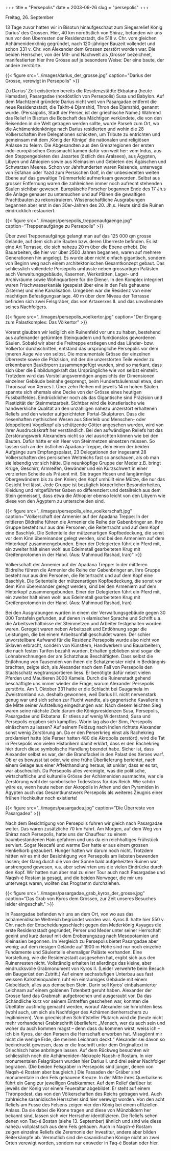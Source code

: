 +++
title = "Persepolis"
date = 2003-09-26
slug = "persepolis"
+++

Freitag, 26. September

13 Tage zuvor hatten wir in Bisotun hinaufgeschaut zum Siegesrelief König Darius’ des Grossen. Hier, 40 km nordöstlich von Shiraz, befanden wir uns nun vor den Überresten der Residenzstadt, die 518 v. Chr. vom gleichen Achämenidenkönig gegründet, nach 120-jähriger Bauzeit vollendet und schon 331 v. Chr. von Alexander dem Grossen zerstört worden war. Die beiden Herrscher, von der Mit- und Nachwelt als ‚Grosse’ bezeichnet, manifestierten hier ihre Grösse auf je besondere Weise: Der eine baute, der andere zerstörte.

{{< figure src="../images/darius_der_grosse.jpg" caption="Darius der Grosse, verewigt in Persepolis" >}}

Zu Darius’ Zeit existierten bereits die Residenzstädte Ekbatana (heute Hamadan), Pasargadae (nordöstlich von Persepolis) Susa und Babylon. Auf dem Machtzenit gründete Darius nicht weit von Pasargadae entfernt die neue Residenzstadt, die Takht-é Djamshid, Thron des Djamshid, genannt wurde. (Persaipolis, Stadt der Perser, ist der griechische Name.) Während das Relief in Bisotun die Botschaft des Mächtigen verkündete, die von den Reisenden in die Welt getragen werden sollte, wurde Parseh zum Ort, wo die Achämenidenkönige nach Darius residierten und wohin die 28 Völkerschaften ihre Delegationen schickten, um Tribute zu entrichten und gemeinsam mit dem ‚König der Könige’ die nationalen und religiösen Anlässe zu feiern. Die Abgesandten aus den Grenzregionen der ersten indo-europäischen Grossmacht kamen dafür von weit her: vom Indus, aus den Steppengebieten des Jaxartes (östlich des Aralsees), aus Ägypten, Libyen und Äthiopien sowie aus Kleinasien und Gebieten des Ägäischen und Schwarzen Meeres.
Schon vor Jahrhunderten waren Reisende, unterwegs von Esfahan oder Yazd zum Persischen Golf, in der unbesiedelten weiten Ebene auf das gewaltige Trümmerfeld aufmerksam geworden. Selbst aus grosser Entfernung waren die zahlreichen immer noch aufrecht stehenden Säulen sichtbar gewesen. Europäische Forscher begannen Ende des 17 Jh.s die Anlage genauer zu untersuchen und auf Plänen die gewaltigen Prachtbauten zu rekonstruieren. Wissenschaftliche Ausgrabungen begannen aber erst in den 30er-Jahren des 20. Jh.s. Heute sind die Ruinen eindrücklich restauriert.

{{< figure src="../images/persepolis_treppenaufgaenge.jpg" caption="Treppenaufgänge zu Persepolis" >}}

Über zwei Treppenaufgänge gelangt man auf das 125 000 qm grosse Gelände, auf dem sich alle Bauten bzw. deren Überreste befinden. Es ist eine Art Terrasse, die sich nahezu 20 m über die Ebene erhebt. Die Bauarbeiten, die hier vor über 2500 Jahren begannen, waren auf mehrere Generationen hin angelegt. Es wurde aber nicht einfach gigantisch, sondern von Beginn weg nach einem architektonischen Gesamtkonzept gebaut. Das schliesslich vollendete Persepolis umfasste neben grossartigen Palästen auch Verwaltungsgebäude, Kasernen, Werkstätten, Lager- und Archivräume sowie Wohnquartiere für die Diener. In den Komplex integriert waren Frischwasserkanäle (gespeist über eine in den Fels gehauene Zisterne) und eine Kanalisation. Umgeben war die Residenz von einer mächtigen Befestigungsanlage. 40 m über dem Niveau der Terrasse befinden sich zwei Felsgräber, das von Artaxerxes II. und das unvollendete seines Nachfolgers.

{{< figure src="../images/persepolis_voelkertor.jpg" caption="Der Eingang zum Palastkomplex: Das Völkertor" >}}

Vorerst glaubten wir lediglich ein Ruinenfeld vor uns zu haben, bestehend aus aufeinander getürmten Steinquadern und funktionslos gewordenen Säulen. Sobald wir aber die Freitreppe erstiegen und das Länder- bzw. Völkertor durchschritten, entstand das ursprüngliche Persepolis vor dem inneren Auge wie von selbst. Die monumentale Grösse der einzelnen Überreste sowie die Präzision, mit der die unzerstörten Teile wieder zu erkennbaren Baukörpern zusammengefügt wurden, sind so markant, dass sich über die Einbildungskraft das Ursprüngliche wie von selbst einstellt. Trotzdem wird das Vorstellungsvermögen angesichts der Dimensionen einzelner Gebäude beinahe gesprengt, beim Hundertsäulensaal etwa, dem Thronsaal von Xerxes I. Über zehn Reihen mit jeweils 14 m hohen Säulen spannte sich ehemals eine Decke von der Grösse eines heutigen Fussballfeldes.
Eindrücklicher noch als das Gigantische sind Präzision und Plastizität der Steinmetzarbeit. Sichtbar wird die künstlerische wie handwerkliche Qualität an den unzähligen nahezu unzerstört erhaltenen Reliefs und den wieder aufgerichteten Portal-Skulpturen. Dass die riesenhaften mythischen Wesen aus Stierleib und Menschen- oder (doppeltem) Vogelkopf als schützende Götter angesehen wurden, wird von ihrer Ausdruckskraft her verständlich. Bei den aufwändigen Reliefs hat das Zerstörungswerk Alexanders nicht so viel ausrichten können wie bei den Bauten. Dafür hätte er ein Heer von Steinmetzen einsetzen müssen. So lassen sich an der östlichen Apadana-Treppe, dem einen der beiden Aufgänge zum Empfangspalast, 23 Delegationen der insgesamt 28 Völkerschaften des persischen Weltreichs fast so anschauen, als ob man sie lebendig vor sich hätte. Die neunköpfige Gruppe der Meder z.B. bringt Krüge, Geschirr, Armreifen, Gewänder und ein Kurzschwert in einer verzierten Scheide als Präsent mit. Sie tragen Hosen und langärmlige Obergewändern bis zu den Knien; den Kopf umhüllt eine Mütze, die nur das Gesicht frei lässt. Jede Gruppe ist bezüglich körperlicher Besonderheiten, Kleidung und mitgeführter Gaben so differenziert und detailreich aus dem Stein gemeisselt, dass etwa die Äthiopier ebenso leicht von den Libyern wie diese von den Ägyptern zu unterscheiden sind.

{{< figure src="../images/persepolis_eine_voelkerschaft.jpg" caption="Völkerschaft der Armenier auf der Apadana Treppe: In der mittleren Bildreihe führen die Armenier die Reihe der Gabenbringer an. Ihre Gruppe besteht nur aus drei Personen, die Reitertracht und auf dem Kopf eine Baschlyk. Die Seitenteile der mützenartigen Kopfbedeckung, die sonst vor dem Kinn übereinander gelegt werden, sind bei den Armeniern auf dem Hinterkopf zusammengebunden. Einer der Delegierten führt ein Pferd mit, ein zweiter hält einen wohl aus Edelmetall gearbeiteten Krug mit Greifenprotomen in der Hand. (Aus: Mahmoud Rashad, Iran)" >}}

Völkerschaft der Armenier auf der Apadana Treppe: In der mittleren Bildreihe führen die Armenier die Reihe der Gabenbringer an. Ihre Gruppe besteht nur aus drei Personen, die Reitertracht und auf dem Kopf eine Baschlyk. Die Seitenteile der mützenartigen Kopfbedeckung, die sonst vor dem Kinn übereinander gelegt werden, sind bei den Armeniern auf dem Hinterkopf zusammengebunden. Einer der Delegierten führt ein Pferd mit, ein zweiter hält einen wohl aus Edelmetall gearbeiteten Krug mit Greifenprotomen in der Hand. (Aus: Mahmoud Rashad, Iran)

Bei den Ausgrabungen wurden in einem der Verwaltungsgebäude gegen 30 000 Tontafeln gefunden, auf denen in elamischer Sprache und Schrift u.a. die Arbeitsverhältnisse der Steinmetzen und Arbeiter festgehalten worden waren. Geregelt waren neben Arbeitszeit und Entlöhnung sogar die Leistungen, die bei einem Arbeitsunfall geschuldet waren. Der schier unvorstellbare Aufwand für die Residenz Persepolis wurde also nicht von Sklaven erbracht, sondern von Künstlern, Handwerkern und Bauarbeitern, die nach festen Tarifen bezahlt wurden. Erhalten geblieben sind sogar die Lohnabrechnungen der am Schatzhaus Beschäftigten. Dass selbst die Entlöhnung von Tausenden von ihnen die Schatzmeister nicht in Bedrängnis brachten, zeigte sich, als Alexander nach dem Fall von Persepolis den Staatsschatz wegtransportieren liess. Er benötigte dafür nebst vielen Pferden und Maultieren 3000 Kamele.
Durch die Ruinenstadt gehend beschäftigte uns immer wieder die Frage, warum Alexander Persepolis zerstörte. Am 1. Oktober 331 hatte er die Schlacht bei Gaugamela im Zweistromland v.a. deshalb gewonnen, weil Darius III. nicht nervenstark genug war und sich schon zur Flucht wandte, als gegnerische Kavallerie in die Mitte seiner Aufstellung eingedrungen war. Nach diesem leichten Sieg waren seine nächste Ziele darum die Königsresidenzen Susa, Persepolis, Pasargadae und Ekbatana. Er stiess auf wenig Widerstand; Susa und Persepolis ergaben sich kampflos. Worin lag also der Sinn, Persepolis einäschern zu lassen? Auf seinem Feldzug nach Indien richtete Alexander sonst wenig Zerstörung an. Da er den Perserkrieg einst als Rachekrieg proklamiert hatte (die Perser hatten 480 die Akropolis zerstört), wird die Tat in Persepolis von vielen Historikern damit erklärt, dass er den Rachekrieg hier durch diese symbolische Handlung beendet habe. Sicher ist, dass Alexander selbst es war, der die Brandfackel in den Palast des Xerxes warf. Ob er es bewusst tat oder, wie eine frühe Überlieferung berichtet, nach einem Gelage aus einer Affekthandlung heraus, ist unklar; dass er es tat, war abscheulich. Da Persepolis alles vereinigte, was die politische, wirtschaftliche und kulturelle Grösse der Achämeniden ausmachte, war die Zerstörung wohl der symbolische Todesstoss für das Reich. Wie schön wäre es, wenn heute neben der Akropolis in Athen und den Pyramiden in Ägypten auch das Gesamtkunstwerk Persepolis als weiteres Zeugnis einer frühen Hochkultur noch existierte!

{{< figure src="../images/pasargadea.jpg" caption="Die Überreste von Pasargadea" >}}

Nach dem Besichtigung von Persepolis fuhren wir gleich nach Pasargadae weiter. Das waren zusätzliche 70 km Fahrt. Am Morgen, auf dem Weg von Shiraz nach Persepolis, hatte uns der Chauffeur zu einem baumbestandenen Hain gefahren und uns da ein reichhaltiges Frühstück serviert. Sogar Nescafé und warme Eier hatte er aus einem grossen Henkelkorb gezaubert. Hunger hatten wir darum noch nicht. Trotzdem hätten wir es mit der Besichtigung von Persepolis am liebsten bewenden lassen; der Gang durch die von der Sonne bald aufgeheizten Ruinen war anstrengend gewesen, v.a. aber schwirrten uns die vielen Eindrücke durch den Kopf. Wir hatten nun aber mal zu einer Tour auch nach Pasargadae und Naqsh-é Rostam ja gesagt, und die beiden Norweger, die mir uns unterwegs waren, wollten das Programm durchziehen.

{{< figure src="../images/pasargadae_grab_kyros_der_grosse.jpg" caption="Das Grab von Kyros dem Grossen, zur Zeit unseres Besuches leider eingeschalt." >}}

In Pasargadae befanden wir uns an dem Ort, von wo aus das achämenidische Weltreich begründet worden war. Kyros II. hatte hier 550 v. Chr. nach der Entscheidungsschlacht gegen den Mederkönig Asyages die erste Residenzstadt gegründet, Perser und Meder unter seiner Herrschaft geeint und kurz darauf mit dem Eroberungszug nach Mesopotamien und Kleinasien begonnen. Im Vergleich zu Persepolis bietet Pasargadae aber wenig; auf dem riesigen Gelände auf 1900 m Höhe sind nur noch einzelne Fundamente und Säulenteile ehemaliger Paläste vorhanden. Eine Vorstellung, wie die Residenzstadt ausgesehen hat, ergibt sich aus den Ruinenresten nicht. Vollständig erhalten ist allerdings das kleine, aber eindrucksvolle Grabmonument von Kyros II. (Leider verwehrte beim Besuch ein Baugerüst den Zutritt.) Auf einem sechsstufigen Unterbau aus fast weissen Kalksteinquadern ruht ein einräumiges Gebäude mit einem Giebeldach, alles aus demselben Stein. Darin soll Kyros’ einbalsamierter Leichnam auf einem goldenen Totenbett geruht haben. Alexander der Grosse fand das Grabmahl aufgebrochen und ausgeraubt vor. Da das Schändliche kurz vor seinem Eintreffen geschehen war, konnten die Übeltäter ausfindig gemacht werden, worauf Alexander sie hinrichten liess (wohl auch, um sich als Nachfolger des Achämenidenherrschers zu legitimieren).
Vom griechischen Schriftsteller Plutarch wird die (heute nicht mehr vorhandene) Grabinschrift überliefert: „Mensch, wer du auch sein und woher du auch kommen magst – denn dass du kommen wirst, weiss ich – ich bin Kyros, der den Persern die Herrschaft erworben hat. Missgönnt mir nicht die wenige Erde, die meinen Leichnam deckt.“ Alexander sei davon so beeindruckt gewesen, dass er die Inschrift unter dem Originaltext in Griechisch habe anbringen lassen.
Auf dem Rückweg besuchten wir schliesslich noch die Achämeniden-Nekrople Naqsh-é Rostam. In vier monumentalen Felsgräbern wurden hier Darius I. und drei seiner Nachfolger begraben. (Die beiden Felsgräber in Persepolis sind jünger, denen von Naqsh-é Rostam aber baugleich.) Die Fassaden der Gräber sind monumentale in den Fels gehauene Kreuze. In der Mitte ihres Querbalkens führt ein Gang zur jeweiligen Grabkammer. Auf dem Relief darüber ist jeweils der König vor einem Feueraltar abgebildet. Er steht auf einem Thronpodest, das von den Völkerschaften des Reichs getragen wird.
Auch zahlreiche sasanidische Herrscher sind hier verewigt worden. Von den acht Reliefs am Fusse des Felsens zeigen vier den König bei einem offiziellen Anlass. Da sie dabei die Krone tragen und diese von Münzbildern her bekannt sind, lassen sich vier Herrscher identifizieren. Die Reliefs sehen denen von Taq-é Bostan (siehe 13. September) ähnlich und sind wie diese nahezu vollplastisch aus dem Fels gehauen. Auch in Naqsh-é Rostam zeigen einzelne Reliefs die Zeremonie der Investitur, andere aber bilden Reiterkämpfe ab. Vermutlich sind die sasanidischen Könige nicht an zwei Orten verewigt worden, sondern nur entweder in Taq-é Bostan oder hier.
